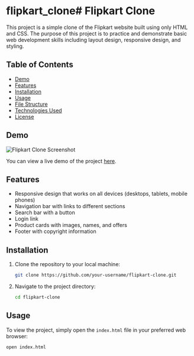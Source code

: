 # flipkart_clone# Flipkart Clone

This project is a simple clone of the Flipkart website built using only HTML and CSS. The purpose of this project is to practice and demonstrate basic web development skills including layout design, responsive design, and styling.

## Table of Contents

- [Demo](#demo)
- [Features](#features)
- [Installation](#installation)
- [Usage](#usage)
- [File Structure](#file-structure)
- [Technologies Used](#technologies-used)
- [License](#license)

## Demo

![Flipkart Clone Screenshot](path_to_screenshot.png)

You can view a live demo of the project [here](#).

## Features

- Responsive design that works on all devices (desktops, tablets, mobile phones)
- Navigation bar with links to different sections
- Search bar with a button
- Login link
- Product cards with images, names, and offers
- Footer with copyright information

## Installation

1. Clone the repository to your local machine:
    ```bash
    git clone https://github.com/your-username/flipkart-clone.git
    ```
2. Navigate to the project directory:
    ```bash
    cd flipkart-clone
    ```

## Usage

To view the project, simply open the `index.html` file in your preferred web browser:
```bash
open index.html
